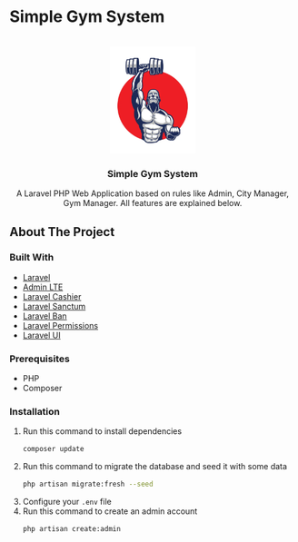 # Simple Gym System

<!-- PROJECT LOGO -->
<br />
<div align="center">
  <a href="#">
    <img src="public/images/gym-logo.jpg" alt="Logo" width="150" />
  </a>

  <h3 align="center">Simple Gym System</h3>

  <p align="center">
    A Laravel PHP Web Application based on rules like Admin, City Manager, Gym Manager. All features are explained below.
  </p>
</div>

<!-- ABOUT THE PROJECT -->

## About The Project

### Built With

-   [Laravel](https://laravel.com/)
-   [Admin LTE](https://adminlte.io/)
-   [Laravel Cashier](https://github.com/laravel/cashier-stripe/)
-   [Laravel Sanctum](https://github.com/laravel/sanctum/)
-   [Laravel Ban](https://github.com/cybercog/laravel-ban/)
-   [Laravel Permissions](https://github.com/spatie/laravel-permission/)
-   [Laravel UI](https://github.com/laravel/ui)

<!-- ### ERD & Mapping

![gym edited](https://user-images.githubusercontent.com/97949768/156903803-d0e015de-a274-4a9a-a25c-de8434383991.png)
 -->

### Prerequisites

-   PHP
-   Composer

### Installation

1. Run this command to install dependencies
    ```sh
    composer update
    ```
2. Run this command to migrate the database and seed it with some data
    ```sh
    php artisan migrate:fresh --seed
    ```
3. Configure your `.env` file
4. Run this command to create an admin account
    ```sh
    php artisan create:admin
    ```
